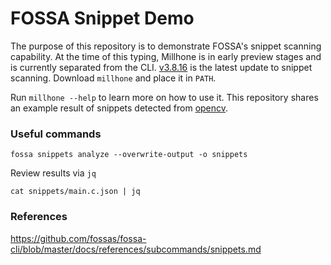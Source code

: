 # FOSSA Snippet Demo

The purpose of this repository is to demonstrate FOSSA's snippet scanning capability. At the time of this typing, Millhone is in early preview stages and is currently separated from the CLI. [v3.8.16](https://github.com/fossas/fossa-cli/releases/tag/v3.8.16) is the latest update to snippet scanning. Download `millhone` and place it in `PATH`.

Run `millhone --help` to learn more on how to use it. This repository shares an example result of snippets detected from [opencv](https://github.com/opencv/opencv/blob/4.x/apps/annotation/opencv_annotation.cpp).

### Useful commands

```
fossa snippets analyze --overwrite-output -o snippets
```

Review results via `jq`
```
cat snippets/main.c.json | jq
```

### References

https://github.com/fossas/fossa-cli/blob/master/docs/references/subcommands/snippets.md
